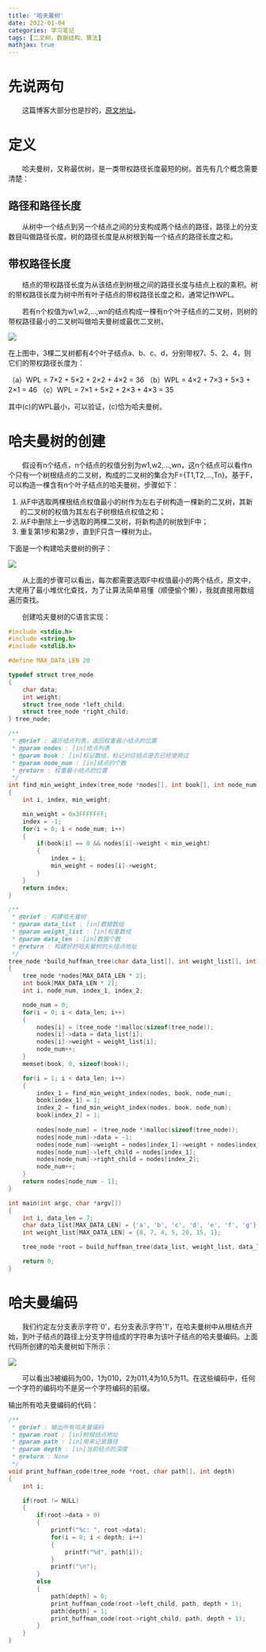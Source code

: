 ```yaml
---
title: '哈夫曼树'
date: 2022-01-04
categories: 学习笔记
tags: [二叉树，数据结构，算法]
mathjax: true
---
```


# 先说两句

&emsp;&emsp;这篇博客大部分也是抄的，[原文地址](https://www.cnblogs.com/sench/p/7798064.html)。

# 定义

&emsp;&emsp;哈夫曼树，又称最优树，是一类带权路径长度最短的树。首先有几个概念需要清楚：

## 路径和路径长度

&emsp;&emsp;从树中一个结点到另一个结点之间的分支构成两个结点的路径，路径上的分支数目叫做路径长度。树的路径长度是从树根到每一个结点的路径长度之和。

## 带权路径长度

&emsp;&emsp;结点的带权路径长度为从该结点到树根之间的路径长度与结点上权的乘积。树的带权路径长度为树中所有叶子结点的带权路径长度之和，通常记作WPL。

&emsp;&emsp;若有n个权值为w1,w2,...,wn的结点构成一棵有n个叶子结点的二叉树，则树的带权路径最小的二叉树叫做哈夫曼树或最优二叉树。

![](/images/learn_note/huffman_tree/fig_1.png)

在上图中，3棵二叉树都有4个叶子结点a、b、c、d，分别带权7、5、2、4，则它们的带权路径长度为：

（a）WPL = 7×2 + 5×2 + 2×2 + 4×2 = 36
（b）WPL = 4×2 + 7×3 + 5×3 + 2×1 = 46
（c）WPL = 7×1 + 5×2 + 2×3 + 4×3 = 35

其中(c)的WPL最小，可以验证，(c)恰为哈夫曼树。

# 哈夫曼树的创建

&emsp;&emsp;假设有n个结点，n个结点的权值分别为w1,w2,...,wn，这n个结点可以看作n个只有一个树根结点的二叉树，构成的二叉树的集合为F={T1,T2,...,Tn}。基于F，可以构造一棵含有n个叶子结点的哈夫曼树，步骤如下：

1. 从F中选取两棵根结点权值最小的树作为左右子树构造一棵新的二叉树，其新的二叉树的权值为其左右子树根结点权值之和；
2. 从F中删除上一步选取的两棵二叉树，将新构造的树放到F中；
3. 重复第1步和第2步，直到F只含一棵树为止。

下面是一个构建哈夫曼树的例子：

![](/images/learn_note/huffman_tree/fig_2.png)

&emsp;&emsp;从上面的步骤可以看出，每次都需要选取F中权值最小的两个结点，原文中，大佬用了最小堆优化查找，为了让算法简单易懂（顺便偷个懒），我就直接用数组遍历查找。

&emsp;&emsp;创建哈夫曼树的C语言实现：

```cpp
#include <stdio.h>
#include <string.h>
#include <stdlib.h>

#define MAX_DATA_LEN 20

typedef struct tree_node
{
	char data;
	int weight;
	struct tree_node *left_child;
	struct tree_node *right_child;
} tree_node;

/**
 * @brief : 遍历结点列表，返回权重最小结点的位置
 * @param nodes : [in]结点列表
 * @param book : [in]标记数组，标记对应结点是否已经使用过
 * @param node_num : [in]结点的个数
 * @return : 权重最小结点的位置
 */
int find_min_weight_index(tree_node *nodes[], int book[], int node_num)
{
	int i, index, min_weight;

	min_weight = 0x3FFFFFFF;
	index = -1;
	for(i = 0; i < node_num; i++)
	{
		if(book[i] == 0 && nodes[i]->weight < min_weight)
		{
			index = i;
			min_weight = nodes[i]->weight;
		}
	}
	return index;
}

/**
 * @brief : 构建哈夫曼树
 * @param data_list : [in]数据数组
 * @param weight_list : [in]权重数组
 * @param data_len : [in]数据个数
 * @return : 构建好的哈夫曼树的头结点地址
 */
tree_node *build_huffman_tree(char data_list[], int weight_list[], int data_len)
{
	tree_node *nodes[MAX_DATA_LEN * 2];
	int book[MAX_DATA_LEN * 2];
	int i, node_num, index_1, index_2;

	node_num = 0;
	for(i = 0; i < data_len; i++)
	{
		nodes[i] = (tree_node *)malloc(sizeof(tree_node));
		nodes[i]->data = data_list[i];
		nodes[i]->weight = weight_list[i];
		node_num++;
	}
	memset(book, 0, sizeof(book));

	for(i = 1; i < data_len; i++)
	{
		index_1 = find_min_weight_index(nodes, book, node_num);
		book[index_1] = 1;
		index_2 = find_min_weight_index(nodes, book, node_num);
		book[index_2] = 1;
		
		nodes[node_num] = (tree_node *)malloc(sizeof(tree_node));
		nodes[node_num]->data = -1;
		nodes[node_num]->weight = nodes[index_1]->weight + nodes[index_2]->weight;
		nodes[node_num]->left_child = nodes[index_1];
		nodes[node_num]->right_child = nodes[index_2];
		node_num++;
	}
	return nodes[node_num - 1];
}

int main(int argc, char *argv[])
{
	int i, data_len = 7;
	char data_list[MAX_DATA_LEN] = {'a', 'b', 'c', 'd', 'e', 'f', 'g'};
	int weight_list[MAX_DATA_LEN] = {8, 7, 4, 5, 20, 15, 1};

	tree_node *root = build_huffman_tree(data_list, weight_list, data_len);

	return 0;
}
```

# 哈夫曼编码

&emsp;&emsp;我们约定左分支表示字符`0'，右分支表示字符'1'，在哈夫曼树中从根结点开始，到叶子结点的路径上分支字符组成的字符串为该叶子结点的哈夫曼编码。上面代码所创建的哈夫曼树如下所示：

![](/images/learn_note/huffman_tree/fig_3.png)

&emsp;&emsp;可以看出3被编码为00，1为010，2为011,4为10,5为11。在这些编码中，任何一个字符的编码均不是另一个字符编码的前缀。

输出所有哈夫曼编码的代码：

```cpp
/**
 * @brief : 输出所有哈夫曼编码
 * @param root : [in]树根结点地址
 * @param path : [in]用来记录路径
 * @param depth : [in]当前结点的深度
 * @return : None
 */
void print_huffman_code(tree_node *root, char path[], int depth)
{
	int i;

	if(root != NULL)
	{
		if(root->data > 0)
		{
			printf("%c: ", root->data);
			for(i = 0; i < depth; i++)
			{
				printf("%d", path[i]);
			}
			printf("\n");
		}
		else
		{
			path[depth] = 0;
			print_huffman_code(root->left_child, path, depth + 1);
			path[depth] = 1;
			print_huffman_code(root->right_child, path, depth + 1);
		}
	}
}
```

